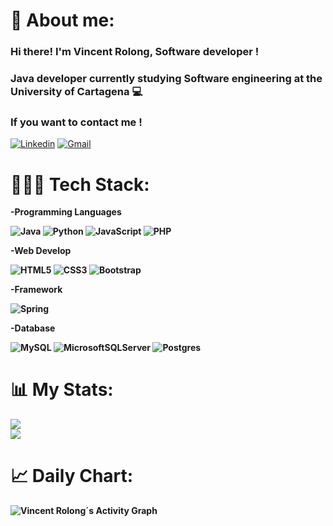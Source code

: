 # 👋 About me:
### Hi there! I'm Vincent Rolong, Software developer !
### Java developer currently studying Software engineering at the University of Cartagena 💻
### If you want to contact me !
[![Linkedin](https://img.shields.io/badge/-|LinkedIn|-blue?style=flat&logo=Linkedin&logoColor=white)](https://www.linkedin.com/in/vincent-rolong-marquez-422427267/)
[![Gmail](https://img.shields.io/badge/-|Gmail|-c14438?style=flat&logo=Gmail&logoColor=white)](mailto:vincent.rolong.develop@gmail.com)

# 👨🏼‍💻 Tech Stack:

<b>
-Programming Languages


![Java](https://img.shields.io/badge/java-%23ED8B00.svg?style=for-the-badge&logo=openjdk&logoColor=white)
![Python](https://img.shields.io/badge/python-3670A0?style=for-the-badge&logo=python&logoColor=white)
![JavaScript](https://img.shields.io/badge/javascript-f7df1e?style=for-the-badge&logo=javascript&logoColor=323330)
![PHP](https://img.shields.io/badge/php-%23777BB4.svg?style=for-the-badge&logo=php&logoColor=white)

</b>

<b>
-Web Develop
 
 
![HTML5](https://img.shields.io/badge/html5-%23E34F26.svg?style=for-the-badge&logo=html5&logoColor=white)
![CSS3](https://img.shields.io/badge/css3-%231572B6.svg?style=for-the-badge&logo=css3&logoColor=white)
![Bootstrap](https://img.shields.io/badge/bootstrap-%23563D7C.svg?style=for-the-badge&logo=bootstrap&logoColor=white)
</b>

<b>
-Framework
 
 
![Spring](https://img.shields.io/badge/spring-%236DB33F.svg?style=for-the-badge&logo=spring&logoColor=white)
</b>

<b>
-Database
 
 
![MySQL](https://img.shields.io/badge/mysql-%2300f.svg?style=for-the-badge&logo=mysql&logoColor=white)
![MicrosoftSQLServer](https://img.shields.io/badge/SQL%20Server-CC2927?style=for-the-badge&logo=microsoft%20sql%20server&logoColor=white)
![Postgres](https://img.shields.io/badge/postgres-%23316192.svg?style=for-the-badge&logo=postgresql&logoColor=white)
</br>

# 📊 My Stats:
![](https://github-readme-streak-stats.herokuapp.com/?user=VincentRolongDevelop&&theme=blueberry)<br/>
![](https://github-readme-stats.vercel.app/api/top-langs/?username=VincentRolongDevelop&&theme=blueberry&include_all_commits=false&count_private=false&layout=compact)<br/>

# 📈 Daily Chart:
<img alt="Vincent Rolong´s Activity Graph" src="https://github-readme-activity-graph.cyclic.app/graph/?username=VincentRolongDevelop&bg_color=1a1b27&color=628fdb&line=07f1d7&point=FFFFFF&hide_border=true" /></a>


<!--
**VincentRolongDevelop/VincentRolongDevelop** is a ✨ _special_ ✨ repository because its `README.md` (this file) appears on your GitHub profile.

Here are some ideas to get you started:

- 🔭 I’m currently working on ...
- 🌱 I’m currently learning ...
- 👯 I’m looking to collaborate on ...
- 🤔 I’m looking for help with ...
- 💬 Ask me about ...
- 📫 How to reach me: ...
- 😄 Pronouns: ...
- ⚡ Fun fact: ...
-->
